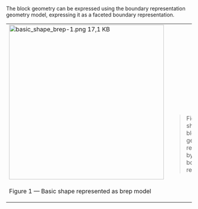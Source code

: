 ﻿The block geometry can be expressed using the boundary representation geometry model, expressing it as a faceted boundary representation.

<table summary="b-rep types">
 <tr>
  <td>
   <img src="../../../../figures/examples/basic_shape_brep-1.png" width="420" height="420" alt="basic_shape_brep-1.png 17,1 KB">
  </td>
  <td style=" vertical-align:bottom;">
   <blockquote>
    Figure 1 shows the block geometry represented by a faceted boundary representation.
   </blockquote>
  </td>
 </tr>
 <tr style="height:20px;">
  <td style=" vertical-align:bottom;">
   <p class="figure">Figure 1 &mdash; Basic shape represented as brep model</p>
  </td>
  <td>&nbsp;
  </td>
 </tr>
</table>

